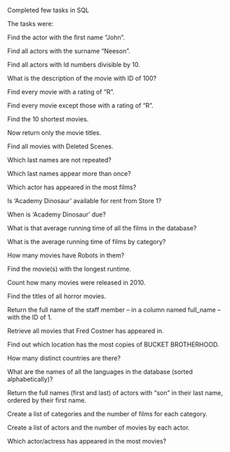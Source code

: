 Completed few tasks in SQL

The tasks were: 

Find the actor with the first name “John”. 

Find all actors with the surname “Neeson”. 

Find all actors with Id numbers divisible by 10. 

What is the description of the movie with ID of 100? 

Find every movie with a rating of “R”. 

Find every movie except those with a rating of “R”. 

Find the 10 shortest movies. 

Now return only the movie titles. 

Find all movies with Deleted Scenes. 

Which last names are not repeated? 

Which last names appear more than once? 

Which actor has appeared in the most films? 

Is ‘Academy Dinosaur’ available for rent from Store 1? 

When is ‘Academy Dinosaur’ due? 

What is that average running time of all the films in the database? 

What is the average running time of films by category? 

How many movies have Robots in them? 

Find the movie(s) with the longest runtime. 

Count how many movies were released in 2010. 

Find the titles of all horror movies. 

Return the full name of the staff member – in a column named full_name – with the ID of 1. 

Retrieve all movies that Fred Costner has appeared in. 

Find out which location has the most copies of BUCKET BROTHERHOOD. 

How many distinct countries are there? 

What are the names of all the languages in the database (sorted alphabetically)? 

Return the full names (first and last) of actors with “son” in their last name, ordered by their first name. 

Create a list of categories and the number of films for each category. 

Create a list of actors and the number of movies by each actor. 

Which actor/actress has appeared in the most movies? 
